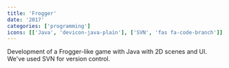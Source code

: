 ```yaml
---
title: 'Frogger'
date: '2017'
categories: ['programming']
icons: [['Java', 'devicon-java-plain'], ['SVN', 'fas fa-code-branch']]
---
```


Development of a Frogger-like game with Java with 2D scenes and UI. We've used SVN for version control.
